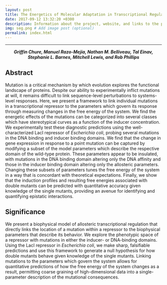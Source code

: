 ```yaml
---
layout: post
title: The Energetics of Molecular Adaptation in Transcriptional Regulation
date: 2017-09-12 13:32:20 +0300
description: Information about the project, website, and links to the paper and SI
img: seg.png # Add image post (optional)
permalink: index.html
---
```


---
<center>
<b><i>Griffin Chure, Manuel Razo-Mejia, Nathan M. Belliveau, Tal Einav, Stephanie L.
Barnes, Mitchell Lewis, and Rob Phillips</i></b>
</center>




## Abstract
Mutation is a critical mechanism by which evolution explores the functional
landscape of proteins. Despite our ability to experimentally inflict
mutations at will, it remains difficult to link sequence-level perturbations
to systems-level responses.
Here, we present a framework to link individual mutations in a
transcriptional repressor to the parameters which govern its response through
measuring changes in the free energy of the system. We find the energetic
effects of the mutations can be categorized into several classes which have
stereotypical curves as a function of the inducer concentration. We
experimentally test these diagnostic predictions using the well-characterized
LacI repressor of *Escherichia coli*, probing several mutations in the
DNA binding and inducer binding domains. We find that the change in gene
expression in response to a point mutation can be captured by modifying a
subset of the model parameters which describe the respective domain of the
wild-type protein. These parameters appear to be insulated, with mutations in
the DNA binding domain altering only the DNA affinity and those in the
inducer binding domain altering only the allosteric parameters. Changing
these subsets of parameters tunes the free energy of the system in a way that
is concordant with theoretical expectations. Finally, we show that the
induction profiles and resulting free energies associated with double mutants
can be predicted with quantitative accuracy given knowledge of the single
mutants, providing an avenue for identifying and quantifying epistatic
interactions.


## Significance 
We present a biophysical model of allosteric transcriptional regulation that
directly links the location of a mutation within a repressor to the
biophysical parameters that describe its behavior. We explore the phenotypic
space of a repressor with mutations in either the inducer- or DNA-binding
domains. Using the LacI repressor in *Escherichia coli*, we make sharp, falsifiable
predictions and use this framework to generate a null hypothesis for how
double mutants behave given knowledge of the single mutants. Linking
mutations to the parameters which govern the system allows for quantitative
predictions of how the free energy of the system changes as a result,
permitting coarse graining of high-dimensional data into a single-parameter
description of the mutational consequences.
